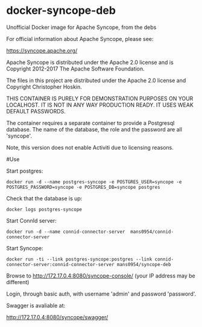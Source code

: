 # docker-syncope-deb
Unofficial Docker image for Apache Syncope, from the debs

For official information about Apache Syncope, please see:

https://syncope.apache.org/

Apache Syncope is distributed under the Apache 2.0 license and is Copyright 2012-2017 The Apache Software Foundation.

The files in this project are distributed under the Apache 2.0 license and Copyright Christopher Hoskin.

THIS CONTAINER IS PURELY FOR DEMONSTRATION PURPOSES ON YOUR LOCALHOST. IT IS NOT IN ANY WAY PRODUCTION READY. IT USES WEAK DEFAULT PASSWORDS.

The container requires a separate container to provide a Postgresql database. The name of the database, the role and the password are all 'syncope'.

Note, this version does not enable Activiti due to licensing reasons.

#Use

Start postgres:

```docker run -d --name postgres-syncope -e POSTGRES_USER=syncope -e POSTGRES_PASSWORD=syncope -e POSTGRES_DB=syncope postgres```

Check that the database is up:

```docker logs postgres-syncope```

Start ConnId server:

```docker run -d --name connid-connector-server  mans0954/connid-connector-server```


Start Syncope:

```docker run -ti --link postgres-syncope:postgres --link connid-connector-server:connid-connector-server mans0954/syncope-deb```

Browse to http://172.17.0.4:8080/syncope-console/ (your IP address may be different)

Login, through basic auth, with username 'admin' and password 'password'.

Swagger is avaliable at:

http://172.17.0.4:8080/syncope/swagger/


